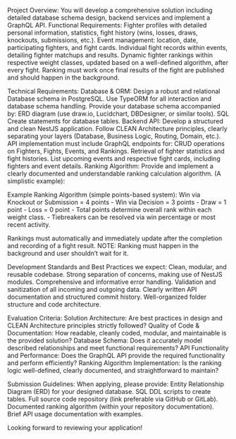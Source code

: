 Project Overview:
You will develop a comprehensive solution including detailed database schema design, backend services and implement a GraphQL API.
Functional Requirements:
Fighter profiles with detailed personal information, statistics, fight history (wins, losses, draws, knockouts, submissions, etc.).
Event management: location, date, participating fighters, and fight cards.
Individual fight records within events, detailing fighter matchups and results.
Dynamic fighter rankings within respective weight classes, updated based on a well-defined algorithm, after every fight. Ranking must work once final results of the fight are published and should happen in the background.

Technical Requirements:
Database & ORM:
Design a robust and relational Database schema in PostgreSQL.
Use TypeORM for all interaction and database schema handling.
Provide your database schema accompanied by:
ERD diagram (use draw.io, Lucidchart, DBDesigner, or similar tools).
SQL Create statements for database tables.
Backend API:
Develop a structured and clean NestJS application.
Follow CLEAN Architecture principles, clearly separating your layers (Database, Business Logic, Routing, Domain, etc.).
API implementation must include GraphQL endpoints for:
CRUD operations on Fighters, Fights, Events, and Rankings.
Retrieval of fighter statistics and fight histories.
List upcoming events and respective fight cards, including fighters and event details.
Ranking Algorithm:
Provide and implement a clearly documented and understandable ranking calculation algorithm. (A simplistic example):

Example Ranking Algorithm (simple points-based system):
Win via Knockout or Submission = 4 points - 
Win via Decision = 3 points - 
Draw = 1 point - 
Loss = 0 point - 
Total points determine overall rank within each weight class. - 
Tiebreakers can be resolved via win percentage or most recent activity.

Rankings must automatically and immediately update after the completion and recording of a fight result. NOTE: Ranking must happen in the background and user shouldn’t wait for it.

Development Standards and Best Practices we expect:
Clean, modular, and reusable codebase.
Strong separation of concerns, making use of NestJS modules.
Comprehensive and informative error handling.
Validation and sanitization of all incoming and outgoing data.
Clearly written API documentation and structured commit history.
Well-organized folder structure and code architecture.

Evaluation Criteria:
Solution Architecture: Are best practices in design and CLEAN Architecture principles strictly followed?
Quality of Code & Documentation: How readable, cleanly coded, modular, and maintainable is the provided solution?
Database Schema: Does it accurately model described relationships and meet functional requirements?
API Functionality and Performance: Does the GraphQL API provide the required functionality and perform efficiently?
Ranking Algorithm Implementation: Is the ranking logic well-defined, clearly documented, and straightforward to maintain?

Submission Guidelines:
When applying, please provide:
Entity Relationship Diagram (ERD) for your designed database.
SQL DDL scripts to create tables.
Full source code repository (link preferable via GitHub or GitLab).
Documented ranking algorithm (within your repository documentation).
Brief API usage documentation with examples.

Looking forward to reviewing your application!
